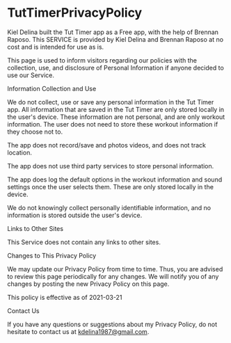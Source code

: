 # TutTimerPrivacyPolicy

Kiel Delina built the Tut Timer app as a Free app, with the help of Brennan Raposo. This SERVICE is provided by Kiel Delina and Brennan Raposo at no cost and is intended for use as is.

This page is used to inform visitors regarding our policies with the collection, use, and disclosure of Personal Information if anyone decided to use our Service.

Information Collection and Use

We do not collect, use or save any personal information in the Tut Timer app. All information that are saved in the Tut Timer are only stored locally in the user's device. These information are not personal, and are only workout information. The user does not need to store these workout information if they choose not to.

The app does not record/save and photos videos, and does not track location.

The app does not use third party services to store personal information.

The app does log the default options in the workout information and sound settings once the user selects them. These are only stored locally in the device.

We do not knowingly collect personally identifiable information, and no information is stored outside the user's device.

Links to Other Sites

This Service does not contain any links to other sites.

Changes to This Privacy Policy

We may update our Privacy Policy from time to time. Thus, you are advised to review this page periodically for any changes. We will notify you of any changes by posting the new Privacy Policy on this page.

This policy is effective as of 2021-03-21

Contact Us

If you have any questions or suggestions about my Privacy Policy, do not hesitate to contact us at kdelina1987@gmail.com.
